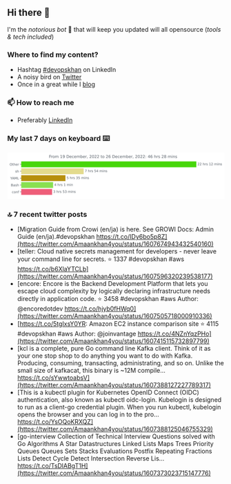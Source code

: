 <!--- [![Hits](https://hits.seeyoufarm.com/api/count/incr/badge.svg?url=https%3A%2F%2Fgithub.com%2Fakhan4u%2Fhit-counter&count_bg=%2379C83D&title_bg=%23555555&icon=&icon_color=%23E7E7E7&title=visits&edge_flat=false)](https://hits.seeyoufarm.com) --->

## Hi there 👋

I'm the _notorious bot_ 🤣 that will keep you updated will all opensource (_tools & tech included_) 

### Where to find my content?

* Hashtag [#devopskhan](https://www.linkedin.com/feed/hashtag/devopskhan) on LinkedIn
* A noisy bird on [Twitter](https://twitter.com/Amaankhan4you)
* Once in a great while I [blog](https://linuxparrot.netlify.app) 


### 📫 **How to reach me**

* Preferably [LinkedIn](https://www.linkedin.com/in/amaan-khan-linux-ninja)

### My last 7 days on keyboard ⌨️

<img src="https://github.com/akhan4u/akhan4u/blob/main/images/stat.svg" alt="Amaan's Wakatime Activity!"/>

### 🔝 7 recent twitter posts
<!-- DEVDOJO:START -->
- [Migration Guide from Crowi &lpar;en/ja&rpar; is here. See GROWI Docs: Admin Guide &lpar;en/ja&rpar;.#devopskhan https://t.co/IDy6bo5p8Z](https://twitter.com/Amaankhan4you/status/1607674943432540160)
- [teller: Cloud native secrets management for developers - never leave your command line for secrets.
⭐️ 1337
#devopskhan #aws
https://t.co/b6XlaYTCLb](https://twitter.com/Amaankhan4you/status/1607596320239538177)
- [encore: Encore is the Backend Development Platform that lets you escape cloud complexity by logically declaring infrastructure needs directly in application code.
⭐️ 3458
#devopskhan #aws
Author: @encoredotdev
https://t.co/hjyb0fHWq0](https://twitter.com/Amaankhan4you/status/1607505718000910336)
- [https://t.co/5tgIxsY0YR: Amazon EC2 instance comparison site
⭐️ 4115
#devopskhan #aws
Author: @joinvantage
https://t.co/4NZnYqzPHo](https://twitter.com/Amaankhan4you/status/1607415115732897799)
- [kcl is a complete, pure Go command line Kafka client. Think of it as your one stop shop to do anything you want to do with Kafka. Producing, consuming, transacting, administrating, and so on. Unlike the small size of kafkacat, this binary is ~12M compile… https://t.co/sYwwtoabsV](https://twitter.com/Amaankhan4you/status/1607388127227789317)
- [This is a kubectl plugin for Kubernetes OpenID Connect &lpar;OIDC&rpar; authentication, also known as kubectl oidc-login. Kubelogin is designed to run as a client-go credential plugin. When you run kubectl, kubelogin opens the browser and you can log in to the pro… https://t.co/YsOQoKRXQZ](https://twitter.com/Amaankhan4you/status/1607388125046755329)
- [go-interview Collection of Technical Interview Questions solved with Go Algorithms A Star Datastructures Linked Lists Maps Trees Priority Queues Queues Sets Stacks Evaluations Postfix Repeating Fractions Lists Detect Cycle Detect Intersection Reverse Lis… https://t.co/TsDlABgT1H](https://twitter.com/Amaankhan4you/status/1607373023715147776)
<!-- DEVDOJO:END -->

<!-- ![Amaan's GitHub stats](https://github-readme-stats.vercel.app/api?username=akhan4u&count_private=true&show_icons=true&hide=contribs) -->
